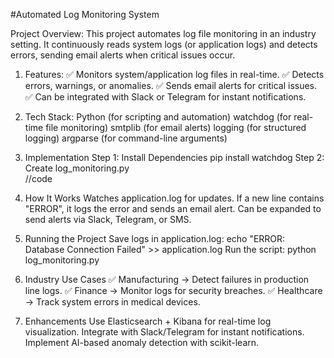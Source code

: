 #Automated Log Monitoring System

Project Overview:
This project automates log file monitoring in an industry setting. It continuously reads system logs (or application logs) and detects errors, sending email alerts when critical issues occur.

1. Features:
    ✅ Monitors system/application log files in real-time.
    ✅ Detects errors, warnings, or anomalies.
    ✅ Sends email alerts for critical issues.
    ✅ Can be integrated with Slack or Telegram for instant notifications.

2. Tech Stack:
    Python (for scripting and automation)
    watchdog (for real-time file monitoring)
    smtplib (for email alerts)
    logging (for structured logging)
    argparse (for command-line arguments)
3. Implementation
    Step 1: Install Dependencies
        pip install watchdog
    Step 2: Create log_monitoring.py   
        //code

4. How It Works
    Watches application.log for updates.
    If a new line contains "ERROR", it logs the error and sends an email alert.
    Can be expanded to send alerts via Slack, Telegram, or SMS.
5. Running the Project
    Save logs in application.log:
        echo "ERROR: Database Connection Failed" >> application.log
    Run the script:
        python log_monitoring.py
6. Industry Use Cases
    ✅ Manufacturing → Detect failures in production line logs.
    ✅ Finance → Monitor logs for security breaches.
    ✅ Healthcare → Track system errors in medical devices.

7. Enhancements
    Use Elasticsearch + Kibana for real-time log visualization.
    Integrate with Slack/Telegram for instant notifications.
    Implement AI-based anomaly detection with scikit-learn.